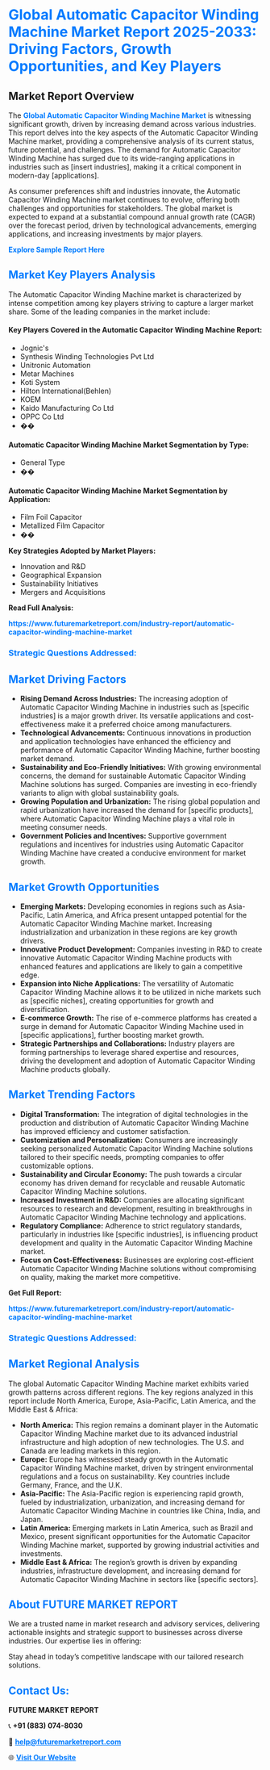 <h1 style="color: #007BFF;">Global Automatic Capacitor Winding Machine Market Report 2025-2033: Driving Factors, Growth Opportunities, and Key Players</h1>

<section id="overview">
<h2>Market Report Overview</h2>
<p>The <a href="https://www.futuremarketreport.com/industry-report/automatic-capacitor-winding-machine-market" style="color: #007BFF; text-decoration: none;"><strong>Global Automatic Capacitor Winding Machine Market</strong></a> is witnessing significant growth, driven by increasing demand across various industries. This report delves into the key aspects of the Automatic Capacitor Winding Machine market, providing a comprehensive analysis of its current status, future potential, and challenges. The demand for Automatic Capacitor Winding Machine has surged due to its wide-ranging applications in industries such as [insert industries], making it a critical component in modern-day [applications].</p>
<p>As consumer preferences shift and industries innovate, the Automatic Capacitor Winding Machine market continues to evolve, offering both challenges and opportunities for stakeholders. The global market is expected to expand at a substantial compound annual growth rate (CAGR) over the forecast period, driven by technological advancements, emerging applications, and increasing investments by major players.</p>
</section>

<section id="overview">
<p><a href="https://www.futuremarketreport.com/request-sample/reportId=117253" style="color: #007BFF; text-decoration: none;"><strong>Explore Sample Report Here</strong></a></p>
</section>

<section id="key-players">
<h2 style="color: #007BFF;">Market Key Players Analysis</h2>
<p>The Automatic Capacitor Winding Machine market is characterized by intense competition among key players striving to capture a larger market share. Some of the leading companies in the market include:</p>
<h4>Key Players Covered in the Automatic Capacitor Winding Machine Report:</h4>
<ul><li>Jognic&#039;s</li><li>Synthesis Winding Technologies Pvt Ltd</li><li>Unitronic Automation</li><li>Metar Machines</li><li>Koti System</li><li>Hilton International(Behlen)</li><li>KOEM</li><li>Kaido Manufacturing Co Ltd</li><li>OPPC Co Ltd</li><li>��</li></ul>
<h4>Automatic Capacitor Winding Machine Market Segmentation by Type:</h4>
<ul><li>General Type</li><li>��</li></ul>

<h4>Automatic Capacitor Winding Machine Market Segmentation by Application:</h4>
<ul><li>Film Foil Capacitor</li><li>Metallized Film Capacitor</li><li>��</li></ul>
<p><strong>Key Strategies Adopted by Market Players:</strong></p>
<ul>
<li>Innovation and R&D</li>
<li>Geographical Expansion</li>
<li>Sustainability Initiatives</li>
<li>Mergers and Acquisitions</li>
</ul>
</section>

<section>
<p><strong>Read Full Analysis: </strong></p><a href="https://www.futuremarketreport.com/industry-report/automatic-capacitor-winding-machine-market" style="color: #007BFF; text-decoration: none;"><strong>https://www.futuremarketreport.com/industry-report/automatic-capacitor-winding-machine-market</strong></a>
<h3 style="color: #007BFF;">Strategic Questions Addressed:</h3>
</section>

<section id="driving-factors">
<h2 style="color: #007BFF;">Market Driving Factors</h2>
<ul>
<li><strong>Rising Demand Across Industries:</strong> The increasing adoption of Automatic Capacitor Winding Machine in industries such as [specific industries] is a major growth driver. Its versatile applications and cost-effectiveness make it a preferred choice among manufacturers.</li>
<li><strong>Technological Advancements:</strong> Continuous innovations in production and application technologies have enhanced the efficiency and performance of Automatic Capacitor Winding Machine, further boosting market demand.</li>
<li><strong>Sustainability and Eco-Friendly Initiatives:</strong> With growing environmental concerns, the demand for sustainable Automatic Capacitor Winding Machine solutions has surged. Companies are investing in eco-friendly variants to align with global sustainability goals.</li>
<li><strong>Growing Population and Urbanization:</strong> The rising global population and rapid urbanization have increased the demand for [specific products], where Automatic Capacitor Winding Machine plays a vital role in meeting consumer needs.</li>
<li><strong>Government Policies and Incentives:</strong> Supportive government regulations and incentives for industries using Automatic Capacitor Winding Machine have created a conducive environment for market growth.</li>
</ul>
</section>

<section id="growth-opportunities">
<h2 style="color: #007BFF;">Market Growth Opportunities</h2>
<ul>
<li><strong>Emerging Markets:</strong> Developing economies in regions such as Asia-Pacific, Latin America, and Africa present untapped potential for the Automatic Capacitor Winding Machine market. Increasing industrialization and urbanization in these regions are key growth drivers.</li>
<li><strong>Innovative Product Development:</strong> Companies investing in R&D to create innovative Automatic Capacitor Winding Machine products with enhanced features and applications are likely to gain a competitive edge.</li>
<li><strong>Expansion into Niche Applications:</strong> The versatility of Automatic Capacitor Winding Machine allows it to be utilized in niche markets such as [specific niches], creating opportunities for growth and diversification.</li>
<li><strong>E-commerce Growth:</strong> The rise of e-commerce platforms has created a surge in demand for Automatic Capacitor Winding Machine used in [specific applications], further boosting market growth.</li>
<li><strong>Strategic Partnerships and Collaborations:</strong> Industry players are forming partnerships to leverage shared expertise and resources, driving the development and adoption of Automatic Capacitor Winding Machine products globally.</li>
</ul>
</section>

<section id="trending-factors">
<h2 style="color: #007BFF;">Market Trending Factors</h2>
<ul>
<li><strong>Digital Transformation:</strong> The integration of digital technologies in the production and distribution of Automatic Capacitor Winding Machine has improved efficiency and customer satisfaction.</li>
<li><strong>Customization and Personalization:</strong> Consumers are increasingly seeking personalized Automatic Capacitor Winding Machine solutions tailored to their specific needs, prompting companies to offer customizable options.</li>
<li><strong>Sustainability and Circular Economy:</strong> The push towards a circular economy has driven demand for recyclable and reusable Automatic Capacitor Winding Machine solutions.</li>
<li><strong>Increased Investment in R&D:</strong> Companies are allocating significant resources to research and development, resulting in breakthroughs in Automatic Capacitor Winding Machine technology and applications.</li>
<li><strong>Regulatory Compliance:</strong> Adherence to strict regulatory standards, particularly in industries like [specific industries], is influencing product development and quality in the Automatic Capacitor Winding Machine market.</li>
<li><strong>Focus on Cost-Effectiveness:</strong> Businesses are exploring cost-efficient Automatic Capacitor Winding Machine solutions without compromising on quality, making the market more competitive.</li>
</ul>
</section>

<section>
<p><strong>Get Full Report: </strong></p><a href="https://www.futuremarketreport.com/industry-report/automatic-capacitor-winding-machine-market" style="color: #007BFF; text-decoration: none;"><strong>https://www.futuremarketreport.com/industry-report/automatic-capacitor-winding-machine-market</strong></a>
<h3 style="color: #007BFF;">Strategic Questions Addressed:</h3>
</section>


<section id="regional-analysis">
<h2 style="color: #007BFF;">Market Regional Analysis</h2>
<p>The global Automatic Capacitor Winding Machine market exhibits varied growth patterns across different regions. The key regions analyzed in this report include North America, Europe, Asia-Pacific, Latin America, and the Middle East & Africa:</p>
<ul>
<li><strong>North America:</strong> This region remains a dominant player in the Automatic Capacitor Winding Machine market due to its advanced industrial infrastructure and high adoption of new technologies. The U.S. and Canada are leading markets in this region.</li>
<li><strong>Europe:</strong> Europe has witnessed steady growth in the Automatic Capacitor Winding Machine market, driven by stringent environmental regulations and a focus on sustainability. Key countries include Germany, France, and the U.K.</li>
<li><strong>Asia-Pacific:</strong> The Asia-Pacific region is experiencing rapid growth, fueled by industrialization, urbanization, and increasing demand for Automatic Capacitor Winding Machine in countries like China, India, and Japan.</li>
<li><strong>Latin America:</strong> Emerging markets in Latin America, such as Brazil and Mexico, present significant opportunities for the Automatic Capacitor Winding Machine market, supported by growing industrial activities and investments.</li>
<li><strong>Middle East & Africa:</strong> The region’s growth is driven by expanding industries, infrastructure development, and increasing demand for Automatic Capacitor Winding Machine in sectors like [specific sectors].</li>
</ul>
</section>

<footer>
<h2 style="color: #007BFF;">About FUTURE MARKET REPORT</h2>
<p>We are a trusted name in market research and advisory services, delivering actionable insights and strategic support to businesses across diverse industries. Our expertise lies in offering:</p>

<p>Stay ahead in today’s competitive landscape with our tailored research solutions.</p>

<h2 style="color: #007BFF;">Contact Us:</h2>
<p><strong>FUTURE MARKET REPORT</strong></p>
<p>📞 <strong>+91 (883) 074-8030</strong></p>
<p>📧 <strong><a href="mailto:help@futuremarketreport.com" style="color: #007BFF;">help@futuremarketreport.com</a></strong></p>
<p>🌐 <strong><a href="https://www.futuremarketreport.com/" style="color: #007BFF;">Visit Our Website</a></strong></p>
</footer>